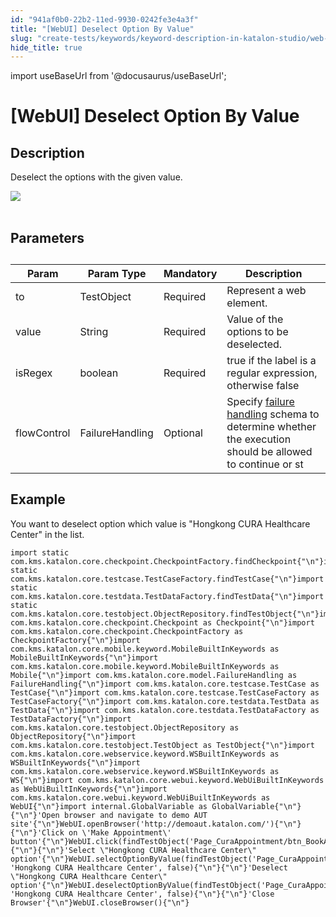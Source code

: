 ```yaml
---
id: "941af0b0-22b2-11ed-9930-0242fe3e4a3f"
title: "[WebUI] Deselect Option By Value"
slug: "create-tests/keywords/keyword-description-in-katalon-studio/web-ui-keywords/webui-deselect-option-by-value"
hide_title: true
---
```

import useBaseUrl from '@docusaurus/useBaseUrl';


# <a id="id_0" class="anchor_top_offset"/><a id="ariaid-title1" class="anchor_top_offset"/>[WebUI] Deselect Option By Value


## <a id="id_0__id_1" class="anchor_top_offset"/>Description

              
<p xmlns="http://www.w3.org/1999/xhtml" className="p">Deselect the options with the given value.</p> 
      
<p xmlns="http://www.w3.org/1999/xhtml" className="p">   <img className="image" src={useBaseUrl("https://github.com/katalon-studio/docs-images/raw/master/katalon-studio/docs/webui-deselect-option-by-value/image2017-3-1-153A103A55.png")} /><br /><br /> </p> 
      

## <a id="id_0__id_2" class="anchor_top_offset"/>Parameters

              
<table xmlns="http://www.w3.org/1999/xhtml" className="table anchor_top_offset" id="id_0__0f5ebdfb-61e9-459f-a257-0d12e6b2921d"><caption /><thead className="thead"><tr className><th className="entry anchor_top_offset" id="id_0__0f5ebdfb-61e9-459f-a257-0d12e6b2921d__entry__1">Param</th><th className="entry anchor_top_offset" id="id_0__0f5ebdfb-61e9-459f-a257-0d12e6b2921d__entry__2">Param Type</th><th className="entry anchor_top_offset" id="id_0__0f5ebdfb-61e9-459f-a257-0d12e6b2921d__entry__3">Mandatory</th><th className="entry anchor_top_offset" id="id_0__0f5ebdfb-61e9-459f-a257-0d12e6b2921d__entry__4">Description</th></tr></thead><tbody className="tbody"><tr className><td className="entry" headers="id_0__0f5ebdfb-61e9-459f-a257-0d12e6b2921d__entry__1 id_0__0f5ebdfb-61e9-459f-a257-0d12e6b2921d__entry__2 id_0__0f5ebdfb-61e9-459f-a257-0d12e6b2921d__entry__3 id_0__0f5ebdfb-61e9-459f-a257-0d12e6b2921d__entry__4 ">to</td><td className="entry" headers="id_0__0f5ebdfb-61e9-459f-a257-0d12e6b2921d__entry__1 id_0__0f5ebdfb-61e9-459f-a257-0d12e6b2921d__entry__2 id_0__0f5ebdfb-61e9-459f-a257-0d12e6b2921d__entry__3 id_0__0f5ebdfb-61e9-459f-a257-0d12e6b2921d__entry__4 ">TestObject</td><td className="entry" headers="id_0__0f5ebdfb-61e9-459f-a257-0d12e6b2921d__entry__1 id_0__0f5ebdfb-61e9-459f-a257-0d12e6b2921d__entry__2 id_0__0f5ebdfb-61e9-459f-a257-0d12e6b2921d__entry__3 id_0__0f5ebdfb-61e9-459f-a257-0d12e6b2921d__entry__4 ">Required</td><td className="entry" headers="id_0__0f5ebdfb-61e9-459f-a257-0d12e6b2921d__entry__1 id_0__0f5ebdfb-61e9-459f-a257-0d12e6b2921d__entry__2 id_0__0f5ebdfb-61e9-459f-a257-0d12e6b2921d__entry__3 id_0__0f5ebdfb-61e9-459f-a257-0d12e6b2921d__entry__4 ">Represent a web element.</td></tr><tr className><td className="entry" headers="id_0__0f5ebdfb-61e9-459f-a257-0d12e6b2921d__entry__1 id_0__0f5ebdfb-61e9-459f-a257-0d12e6b2921d__entry__2 id_0__0f5ebdfb-61e9-459f-a257-0d12e6b2921d__entry__3 id_0__0f5ebdfb-61e9-459f-a257-0d12e6b2921d__entry__4 ">value</td><td className="entry" headers="id_0__0f5ebdfb-61e9-459f-a257-0d12e6b2921d__entry__1 id_0__0f5ebdfb-61e9-459f-a257-0d12e6b2921d__entry__2 id_0__0f5ebdfb-61e9-459f-a257-0d12e6b2921d__entry__3 id_0__0f5ebdfb-61e9-459f-a257-0d12e6b2921d__entry__4 ">String</td><td className="entry" headers="id_0__0f5ebdfb-61e9-459f-a257-0d12e6b2921d__entry__1 id_0__0f5ebdfb-61e9-459f-a257-0d12e6b2921d__entry__2 id_0__0f5ebdfb-61e9-459f-a257-0d12e6b2921d__entry__3 id_0__0f5ebdfb-61e9-459f-a257-0d12e6b2921d__entry__4 ">Required</td><td className="entry" headers="id_0__0f5ebdfb-61e9-459f-a257-0d12e6b2921d__entry__1 id_0__0f5ebdfb-61e9-459f-a257-0d12e6b2921d__entry__2 id_0__0f5ebdfb-61e9-459f-a257-0d12e6b2921d__entry__3 id_0__0f5ebdfb-61e9-459f-a257-0d12e6b2921d__entry__4 ">Value of the options to be deselected.</td></tr><tr className><td className="entry" headers="id_0__0f5ebdfb-61e9-459f-a257-0d12e6b2921d__entry__1 id_0__0f5ebdfb-61e9-459f-a257-0d12e6b2921d__entry__2 id_0__0f5ebdfb-61e9-459f-a257-0d12e6b2921d__entry__3 id_0__0f5ebdfb-61e9-459f-a257-0d12e6b2921d__entry__4 ">isRegex</td><td className="entry" headers="id_0__0f5ebdfb-61e9-459f-a257-0d12e6b2921d__entry__1 id_0__0f5ebdfb-61e9-459f-a257-0d12e6b2921d__entry__2 id_0__0f5ebdfb-61e9-459f-a257-0d12e6b2921d__entry__3 id_0__0f5ebdfb-61e9-459f-a257-0d12e6b2921d__entry__4 ">boolean</td><td className="entry" headers="id_0__0f5ebdfb-61e9-459f-a257-0d12e6b2921d__entry__1 id_0__0f5ebdfb-61e9-459f-a257-0d12e6b2921d__entry__2 id_0__0f5ebdfb-61e9-459f-a257-0d12e6b2921d__entry__3 id_0__0f5ebdfb-61e9-459f-a257-0d12e6b2921d__entry__4 ">Required</td><td className="entry" headers="id_0__0f5ebdfb-61e9-459f-a257-0d12e6b2921d__entry__1 id_0__0f5ebdfb-61e9-459f-a257-0d12e6b2921d__entry__2 id_0__0f5ebdfb-61e9-459f-a257-0d12e6b2921d__entry__3 id_0__0f5ebdfb-61e9-459f-a257-0d12e6b2921d__entry__4 ">true if the label is a regular expression, otherwise false</td></tr><tr className><td className="entry" headers="id_0__0f5ebdfb-61e9-459f-a257-0d12e6b2921d__entry__1 id_0__0f5ebdfb-61e9-459f-a257-0d12e6b2921d__entry__2 id_0__0f5ebdfb-61e9-459f-a257-0d12e6b2921d__entry__3 id_0__0f5ebdfb-61e9-459f-a257-0d12e6b2921d__entry__4 ">flowControl</td><td className="entry" headers="id_0__0f5ebdfb-61e9-459f-a257-0d12e6b2921d__entry__1 id_0__0f5ebdfb-61e9-459f-a257-0d12e6b2921d__entry__2 id_0__0f5ebdfb-61e9-459f-a257-0d12e6b2921d__entry__3 id_0__0f5ebdfb-61e9-459f-a257-0d12e6b2921d__entry__4 ">FailureHandling</td><td className="entry" headers="id_0__0f5ebdfb-61e9-459f-a257-0d12e6b2921d__entry__1 id_0__0f5ebdfb-61e9-459f-a257-0d12e6b2921d__entry__2 id_0__0f5ebdfb-61e9-459f-a257-0d12e6b2921d__entry__3 id_0__0f5ebdfb-61e9-459f-a257-0d12e6b2921d__entry__4 ">Optional</td><td className="entry" headers="id_0__0f5ebdfb-61e9-459f-a257-0d12e6b2921d__entry__1 id_0__0f5ebdfb-61e9-459f-a257-0d12e6b2921d__entry__2 id_0__0f5ebdfb-61e9-459f-a257-0d12e6b2921d__entry__3 id_0__0f5ebdfb-61e9-459f-a257-0d12e6b2921d__entry__4 ">Specify <a className="xref" href="/docs/maintain/configure-failure-handling-settings-in-katalon-studio">failure handling</a> schema to         determine whether the execution should be allowed to continue or         st</td></tr></tbody></table> 
      

## <a id="id_0__id_3" class="anchor_top_offset"/>Example

              
<p xmlns="http://www.w3.org/1999/xhtml" className="p">You want to deselect option which value is "Hongkong CURA   Healthcare Center" in the list.</p> 
              
<pre xmlns="http://www.w3.org/1999/xhtml" className="pre codeblock"><code>import static com.kms.katalon.core.checkpoint.CheckpointFactory.findCheckpoint{"\n"}import static com.kms.katalon.core.testcase.TestCaseFactory.findTestCase{"\n"}import static com.kms.katalon.core.testdata.TestDataFactory.findTestData{"\n"}import static com.kms.katalon.core.testobject.ObjectRepository.findTestObject{"\n"}import com.kms.katalon.core.checkpoint.Checkpoint as Checkpoint{"\n"}import com.kms.katalon.core.checkpoint.CheckpointFactory as CheckpointFactory{"\n"}import com.kms.katalon.core.mobile.keyword.MobileBuiltInKeywords as MobileBuiltInKeywords{"\n"}import com.kms.katalon.core.mobile.keyword.MobileBuiltInKeywords as Mobile{"\n"}import com.kms.katalon.core.model.FailureHandling as FailureHandling{"\n"}import com.kms.katalon.core.testcase.TestCase as TestCase{"\n"}import com.kms.katalon.core.testcase.TestCaseFactory as TestCaseFactory{"\n"}import com.kms.katalon.core.testdata.TestData as TestData{"\n"}import com.kms.katalon.core.testdata.TestDataFactory as TestDataFactory{"\n"}import com.kms.katalon.core.testobject.ObjectRepository as ObjectRepository{"\n"}import com.kms.katalon.core.testobject.TestObject as TestObject{"\n"}import com.kms.katalon.core.webservice.keyword.WSBuiltInKeywords as WSBuiltInKeywords{"\n"}import com.kms.katalon.core.webservice.keyword.WSBuiltInKeywords as WS{"\n"}import com.kms.katalon.core.webui.keyword.WebUiBuiltInKeywords as WebUiBuiltInKeywords{"\n"}import com.kms.katalon.core.webui.keyword.WebUiBuiltInKeywords as WebUI{"\n"}import internal.GlobalVariable as GlobalVariable{"\n"}{"\n"}'Open browser and navigate to demo AUT site'{"\n"}WebUI.openBrowser('http://demoaut.katalon.com/'){"\n"}{"\n"}'Click on \'Make Appointment\' button'{"\n"}WebUI.click(findTestObject('Page_CuraAppointment/btn_BookAppointment')){"\n"}{"\n"}'Select \"Hongkong CURA Healthcare Center\" option'{"\n"}WebUI.selectOptionByValue(findTestObject('Page_CuraAppointment/lst_Facility'), 'Hongkong CURA Healthcare Center', false){"\n"}{"\n"}'Deselect \"Hongkong CURA Healthcare Center\" option'{"\n"}WebUI.deselectOptionByValue(findTestObject('Page_CuraAppointment/lst_Facility'), 'Hongkong CURA Healthcare Center', false){"\n"}{"\n"}'Close Browser'{"\n"}WebUI.closeBrowser(){"\n"}</code></pre> 
            
